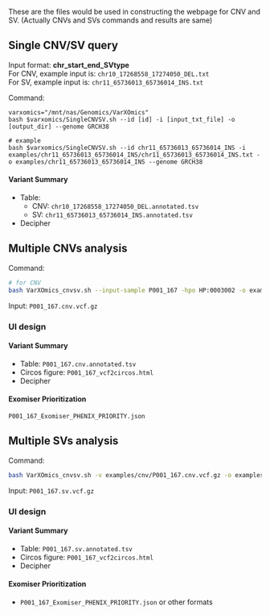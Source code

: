 These are the files would be used in constructing the webpage for CNV and SV. (Actually CNVs and SVs commands and results are same)

## Single CNV/SV query
Input format:
**chr_start_end_SVtype** \
For CNV, example input is: `chr10_17268558_17274050_DEL.txt` \
For SV, example input is: `chr11_65736013_65736014_INS.txt`

Command:
```
varxomics="/mnt/nas/Genomics/VarXOmics"
bash $varxomics/SingleCNVSV.sh --id [id] -i [input_txt_file] -o [output_dir] --genome GRCH38

# example
bash $varxomics/SingleCNVSV.sh --id chr11_65736013_65736014_INS -i examples/chr11_65736013_65736014_INS/chr11_65736013_65736014_INS.txt -o examples/chr11_65736013_65736014_INS --genome GRCH38
```

#### Variant Summary
 - Table:
    - CNV: `chr10_17268558_17274050_DEL.annotated.tsv`
    - SV: `chr11_65736013_65736014_INS.annotated.tsv`
 - Decipher


## Multiple CNVs analysis
Command:
```bash
# for CNV
bash VarXOmics_cnvsv.sh --input-sample P001_167 -hpo HP:0003002 -o examples/cnv -v examples/cnv_org/P001_167.cnv.vcf.gz --data-type cnv
```
Input: `P001_167.cnv.vcf.gz`

### UI design

#### Variant Summary 
  - Table: `P001_167.cnv.annotated.tsv`
  - Circos figure: `P001_167_vcf2circos.html`
  - Decipher

#### Exomiser Prioritization
`P001_167_Exomiser_PHENIX_PRIORITY.json`

## Multiple SVs analysis
Command:
```bash
bash VarXOmics_cnvsv.sh -v examples/cnv/P001_167.cnv.vcf.gz -o examples/cnv -i P001_167 -g GRCH38 --data-type sv
```

Input: `P001_167.sv.vcf.gz`

### UI design
#### Variant Summary
 - Table: `P001_167.sv.annotated.tsv`
 - Circos figure: `P001_167_vcf2circos.html`
 - Decipher 

#### Exomiser Prioritization
 - `P001_167_Exomiser_PHENIX_PRIORITY.json` or other formats
